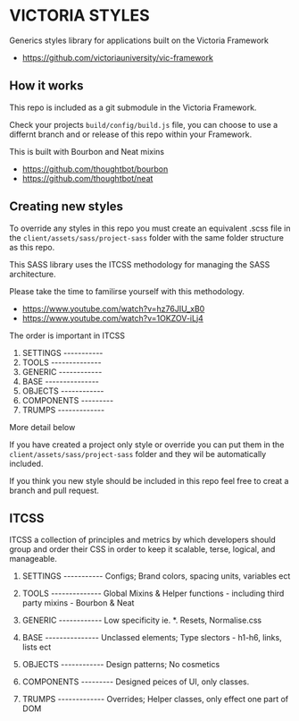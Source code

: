 # VICTORIA STYLES

Generics styles library for applications built on the Victoria Framework

- https://github.com/victoriauniversity/vic-framework

## How it works

This repo is included as a git submodule in the Victoria Framework. 

Check your projects `build/config/build.js` file, you can choose to use a differnt branch and or release of this repo within your Framework. 


This is built with Bourbon and Neat mixins

- https://github.com/thoughtbot/bourbon
- https://github.com/thoughtbot/neat


## Creating new styles

To override any styles in this repo you must create an equivalent .scss file in the `client/assets/sass/project-sass` folder with the same folder structure as this repo.

This SASS library uses the ITCSS methodology for managing the SASS architecture.

Please take the time to familirse yourself with this methodology.

- https://www.youtube.com/watch?v=hz76JIU_xB0
- https://www.youtube.com/watch?v=1OKZOV-iLj4

The order is important in ITCSS

1) SETTINGS  -----------
2) TOOLS  --------------
3) GENERIC  ------------
4) BASE  ---------------
5) OBJECTS  ------------
6) COMPONENTS  ---------
7) TRUMPS  -------------

More detail below

If you have created a project only style or override you can put them in the `client/assets/sass/project-sass` folder and they wil be automatically included.

If you think you new style should be included in this repo feel free to creat a branch and pull request.


## ITCSS 

ITCSS a collection of principles and metrics by which developers should group and order their CSS in order to keep it scalable, terse, logical, and manageable.

1) SETTINGS  -----------
    Configs; Brand colors, spacing units, variables ect 

2) TOOLS  --------------
    Global Mixins & Helper functions - including third party mixins - Bourbon & Neat 

3) GENERIC  ------------
    Low specificity ie. *. Resets, Normalise.css 

4) BASE  ---------------
     Unclassed elements; Type slectors - h1-h6, links, lists ect 

5) OBJECTS  ------------
    Design patterns; No cosmetics        

6) COMPONENTS  ---------
    Designed peices of UI, only classes.      

7) TRUMPS  -------------
    Overrides; Helper classes, only effect one part of DOM




